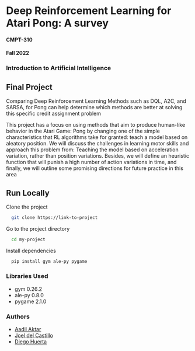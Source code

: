 # Deep Reinforcement Learning for Atari Pong: A survey

#### CMPT-310

#### Fall 2022

### Introduction to Artificial Intelligence

## Final Project

Comparing Deep Reinforcement Learning Methods such as DQL, A2C, and SARSA, for Pong can help determine which methods are better at solving this specific credit assignment problem

This project has a focus on using methods that aim to produce human-like behavior in the Atari Game: Pong by changing one of the simple characteristics that RL algorithms take for granted: teach a model based on aleatory position. We will discuss the challenges in learning motor skills and approach this problem from: Teaching the model based on acceleration variation, rather than position variations. Besides, we will define an heuristic function that will punish a high number of action variations in time, and finally, we will outline some promising directions for future practice in this area

## Run Locally

Clone the project

```bash
  git clone https://link-to-project
```

Go to the project directory

```bash
  cd my-project
```

Install dependencies

```bash
  pip install gym ale-py pygame
```

### Libraries Used

- gym 0.26.2
- ale-py 0.8.0
- pygame 2.1.0

### Authors

- [Aadil Aktar](https://github.com/aadilakhtar3402)
- [Joel del Castillo](https://github.com/joeldelcastillo)
- [Diego Huerta]()
